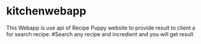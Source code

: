 # kitchenwebapp
This Webapp is use api  of Recipe Puppy website to provide result to client a for search recipe.
#Search any recipe and incredient and you will get result

